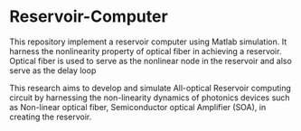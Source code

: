 # Reservoir-Computer
This repository implement a reservoir computer using Matlab simulation. It harness the nonlinearity property of optical fiber in achieving a reservoir. Optical fiber is used to serve as the nonlinear node in the reservoir and also serve as the delay loop

This research aims to develop and simulate All-optical Reservoir computing circuit by harnessing the non-linearity dynamics of photonics devices such as Non-linear optical fiber, Semiconductor optical Amplifier (SOA), in creating the reservoir. 
